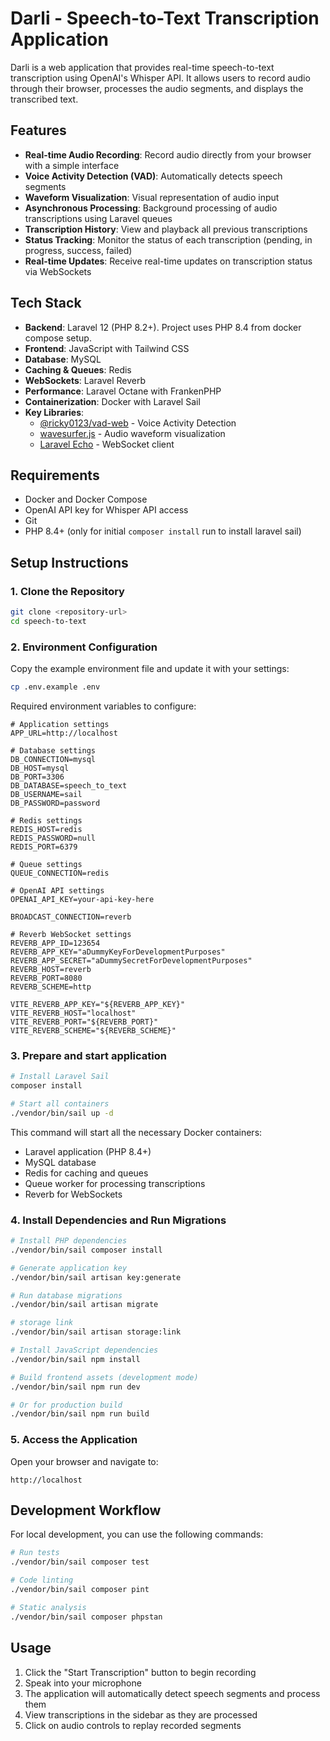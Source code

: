 # Darli - Speech-to-Text Transcription Application

Darli is a web application that provides real-time speech-to-text transcription using OpenAI's Whisper API. It allows users to record audio through their browser, processes the audio segments, and displays the transcribed text.

## Features

- **Real-time Audio Recording**: Record audio directly from your browser with a simple interface
- **Voice Activity Detection (VAD)**: Automatically detects speech segments
- **Waveform Visualization**: Visual representation of audio input
- **Asynchronous Processing**: Background processing of audio transcriptions using Laravel queues
- **Transcription History**: View and playback all previous transcriptions
- **Status Tracking**: Monitor the status of each transcription (pending, in progress, success, failed)
- **Real-time Updates**: Receive real-time updates on transcription status via WebSockets

## Tech Stack

- **Backend**: Laravel 12 (PHP 8.2+). Project uses PHP 8.4 from docker compose setup.
- **Frontend**: JavaScript with Tailwind CSS
- **Database**: MySQL
- **Caching & Queues**: Redis
- **WebSockets**: Laravel Reverb
- **Performance**: Laravel Octane with FrankenPHP
- **Containerization**: Docker with Laravel Sail
- **Key Libraries**:
  - [@ricky0123/vad-web](https://github.com/ricky0123/vad) - Voice Activity Detection
  - [wavesurfer.js](https://wavesurfer-js.org/) - Audio waveform visualization
  - [Laravel Echo](https://laravel.com/docs/broadcasting#client-side-installation) - WebSocket client

## Requirements

- Docker and Docker Compose
- OpenAI API key for Whisper API access
- Git
- PHP 8.4+ (only for initial `composer install` run to install laravel sail)

## Setup Instructions

### 1. Clone the Repository

```bash
git clone <repository-url>
cd speech-to-text
```

### 2. Environment Configuration

Copy the example environment file and update it with your settings:

```bash
cp .env.example .env
```

Required environment variables to configure:

```
# Application settings
APP_URL=http://localhost

# Database settings
DB_CONNECTION=mysql
DB_HOST=mysql
DB_PORT=3306
DB_DATABASE=speech_to_text
DB_USERNAME=sail
DB_PASSWORD=password

# Redis settings
REDIS_HOST=redis
REDIS_PASSWORD=null
REDIS_PORT=6379

# Queue settings
QUEUE_CONNECTION=redis

# OpenAI API settings
OPENAI_API_KEY=your-api-key-here

BROADCAST_CONNECTION=reverb

# Reverb WebSocket settings
REVERB_APP_ID=123654
REVERB_APP_KEY="aDummyKeyForDevelopmentPurposes"
REVERB_APP_SECRET="aDummySecretForDevelopmentPurposes"
REVERB_HOST=reverb
REVERB_PORT=8080
REVERB_SCHEME=http

VITE_REVERB_APP_KEY="${REVERB_APP_KEY}"
VITE_REVERB_HOST="localhost"
VITE_REVERB_PORT="${REVERB_PORT}"
VITE_REVERB_SCHEME="${REVERB_SCHEME}"
```

### 3. Prepare and start application

```bash
# Install Laravel Sail
composer install

# Start all containers
./vendor/bin/sail up -d
```

This command will start all the necessary Docker containers:
- Laravel application (PHP 8.4+)
- MySQL database
- Redis for caching and queues
- Queue worker for processing transcriptions
- Reverb for WebSockets

### 4. Install Dependencies and Run Migrations

```bash
# Install PHP dependencies
./vendor/bin/sail composer install

# Generate application key
./vendor/bin/sail artisan key:generate

# Run database migrations
./vendor/bin/sail artisan migrate

# storage link
./vendor/bin/sail artisan storage:link

# Install JavaScript dependencies
./vendor/bin/sail npm install

# Build frontend assets (development mode)
./vendor/bin/sail npm run dev

# Or for production build
./vendor/bin/sail npm run build
```

### 5. Access the Application

Open your browser and navigate to:

```
http://localhost
```

## Development Workflow

For local development, you can use the following commands:

```bash
# Run tests
./vendor/bin/sail composer test

# Code linting
./vendor/bin/sail composer pint

# Static analysis
./vendor/bin/sail composer phpstan
```

## Usage

1. Click the "Start Transcription" button to begin recording
2. Speak into your microphone
3. The application will automatically detect speech segments and process them
4. View transcriptions in the sidebar as they are processed
5. Click on audio controls to replay recorded segments
